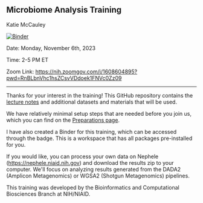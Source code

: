 ## Microbiome Analysis Training

Katie McCauley

[![Binder](https://mybinder.org/badge_logo.svg)](https://mybinder.org/v2/gh/ktmbiome-niaid/microbiome-analysis/HEAD?urlpath=rstudio)

Date: Monday, November 6th, 2023

Time: 2-5 PM ET

Zoom Link: https://nih.zoomgov.com/j/1608604895?pwd=RnBLbnVhc1hsZCsvVDdoek1FNVc0Zz09

---

Thanks for your interest in the training! This GitHub repository contains the [lecture notes](https://htmlpreview.github.io/?https://github.com/ktmbiome-niaid/microbiome-analysis/training.html) and additional datasets and materials that will be used.

We have relatively minimal setup steps that are needed before you join us, which you can find on the [Preparations page](preparations.md).

I have also created a Binder for this training, which can be accessed through the badge. This is a workspace that has all packages pre-installed for you.

If you would like, you can process your own data on Nephele (https://nephele.niaid.nih.gov) and download the results zip to your computer. We'll focus on analyzing results generated from the DADA2 (Amplicon Metagenomics) or WGSA2 (Shotgun Metagenomics) pipelines.

This training was developed by the Bioinformatics and Computational Biosciences Branch at NIH/NIAID.
